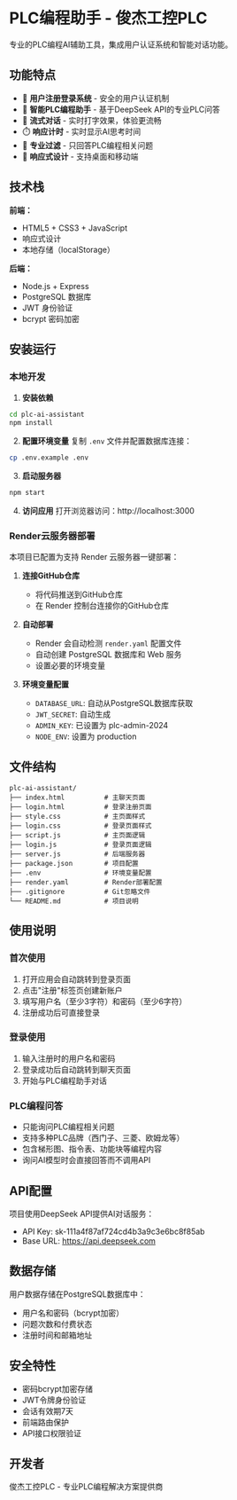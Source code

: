 # PLC编程助手 - 俊杰工控PLC

专业的PLC编程AI辅助工具，集成用户认证系统和智能对话功能。

## 功能特点

- 🔐 **用户注册登录系统** - 安全的用户认证机制
- 🤖 **智能PLC编程助手** - 基于DeepSeek API的专业PLC问答
- 💬 **流式对话** - 实时打字效果，体验更流畅
- ⏱️ **响应计时** - 实时显示AI思考时间
- 🎯 **专业过滤** - 只回答PLC编程相关问题
- 📱 **响应式设计** - 支持桌面和移动端

## 技术栈

**前端：**
- HTML5 + CSS3 + JavaScript
- 响应式设计
- 本地存储（localStorage）

**后端：**
- Node.js + Express
- PostgreSQL 数据库
- JWT 身份验证
- bcrypt 密码加密

## 安装运行

### 本地开发

1. **安装依赖**
```bash
cd plc-ai-assistant
npm install
```

2. **配置环境变量**
复制 `.env` 文件并配置数据库连接：
```bash
cp .env.example .env
```

3. **启动服务器**
```bash
npm start
```

4. **访问应用**
打开浏览器访问：http://localhost:3000

### Render云服务器部署

本项目已配置为支持 Render 云服务器一键部署：

1. **连接GitHub仓库**
   - 将代码推送到GitHub仓库
   - 在 Render 控制台连接你的GitHub仓库

2. **自动部署**
   - Render 会自动检测 `render.yaml` 配置文件
   - 自动创建 PostgreSQL 数据库和 Web 服务
   - 设置必要的环境变量

3. **环境变量配置**
   - `DATABASE_URL`: 自动从PostgreSQL数据库获取
   - `JWT_SECRET`: 自动生成
   - `ADMIN_KEY`: 已设置为 plc-admin-2024
   - `NODE_ENV`: 设置为 production

## 文件结构

```
plc-ai-assistant/
├── index.html          # 主聊天页面
├── login.html          # 登录注册页面
├── style.css           # 主页面样式
├── login.css           # 登录页面样式
├── script.js           # 主页面逻辑
├── login.js            # 登录页面逻辑
├── server.js           # 后端服务器
├── package.json        # 项目配置
├── .env                # 环境变量配置
├── render.yaml         # Render部署配置
├── .gitignore          # Git忽略文件
└── README.md           # 项目说明
```

## 使用说明

### 首次使用
1. 打开应用会自动跳转到登录页面
2. 点击"注册"标签页创建新账户
3. 填写用户名（至少3字符）和密码（至少6字符）
4. 注册成功后可直接登录

### 登录使用
1. 输入注册时的用户名和密码
2. 登录成功后自动跳转到聊天页面
3. 开始与PLC编程助手对话

### PLC编程问答
- 只能询问PLC编程相关问题
- 支持多种PLC品牌（西门子、三菱、欧姆龙等）
- 包含梯形图、指令表、功能块等编程内容
- 询问AI模型时会直接回答而不调用API

## API配置

项目使用DeepSeek API提供AI对话服务：
- API Key: sk-111a4f87af724cd4b3a9c3e6bc8f85ab
- Base URL: https://api.deepseek.com

## 数据存储

用户数据存储在PostgreSQL数据库中：
- 用户名和密码（bcrypt加密）
- 问题次数和付费状态
- 注册时间和邮箱地址

## 安全特性

- 密码bcrypt加密存储
- JWT令牌身份验证  
- 会话有效期7天
- 前端路由保护
- API接口权限验证

## 开发者

俊杰工控PLC - 专业PLC编程解决方案提供商